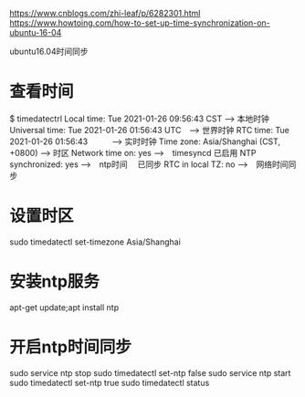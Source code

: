 https://www.cnblogs.com/zhi-leaf/p/6282301.html
https://www.howtoing.com/how-to-set-up-time-synchronization-on-ubuntu-16-04

ubuntu16.04时间同步

# 查看时间
$ timedatectrl
      Local time: Tue 2021-01-26 09:56:43 CST  --> 本地时钟
  Universal time: Tue 2021-01-26 01:56:43 UTC　--> 世界时钟
        RTC time: Tue 2021-01-26 01:56:43　　　--> 实时时钟
       Time zone: Asia/Shanghai (CST, +0800)   --> 时区
Network time on: yes    -->　timesyncd 已启用
NTP synchronized: yes   -->　ntp时间　 已同步
RTC in local TZ: no     -->　网络时间同步

# 设置时区
sudo timedatectl set-timezone Asia/Shanghai

# 安装ntp服务
apt-get update;apt install ntp

# 开启ntp时间同步
sudo service ntp stop
sudo timedatectl set-ntp false
sudo service ntp start
sudo timedatectl set-ntp true
sudo timedatectl status